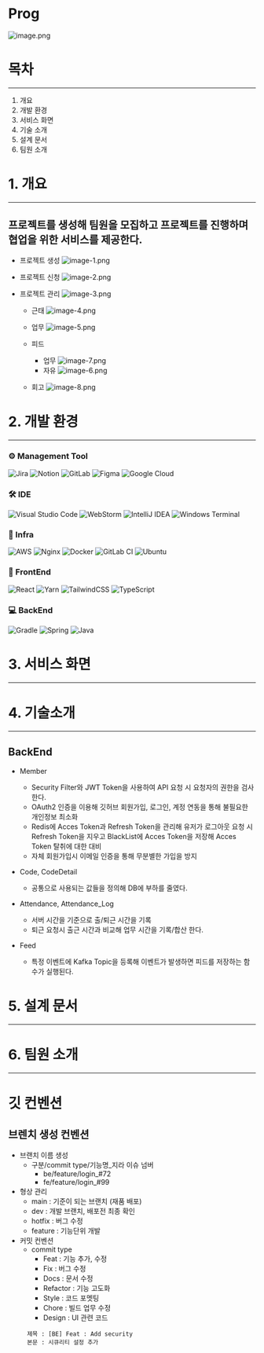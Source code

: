 # Prog


![image.png](./image.png)

# 목차
***

1. 개요
2. 개발 환경
3. 서비스 화면
5. 기술 소개
6. 설계 문서
7. 팀원 소개

# 1. 개요
***
## 프로젝트를 생성해 팀원을 모집하고 프로젝트를 진행하며 협업을 위한 서비스를 제공한다.
- 프로젝트 생성
![image-1.png](./image-1.png)

- 프로젝트 신청
![image-2.png](./image-2.png)

- 프로젝트 관리
![image-3.png](./image-3.png)

  - 근태
  ![image-4.png](./image-4.png)

  - 업무
  ![image-5.png](./image-5.png)

  - 피드
    - 업무
    ![image-7.png](./image-7.png)
    - 자유
    ![image-6.png](./image-6.png)

  - 회고
  ![image-8.png](./image-8.png)

# 2. 개발 환경
***

### ⚙ Management Tool
![Jira](https://img.shields.io/badge/jira-%230A0FFF.svg?style=for-the-badge&logo=jira&logoColor=white) ![Notion](https://img.shields.io/badge/Notion-%23000000.svg?style=for-the-badge&logo=notion&logoColor=white) ![GitLab](https://img.shields.io/badge/gitlab-%23181717.svg?style=for-the-badge&logo=gitlab&logoColor=white) ![Figma](https://img.shields.io/badge/figma-%23F24E1E.svg?style=for-the-badge&logo=figma&logoColor=white) ![Google Cloud](https://img.shields.io/badge/GoogleCloud-%234285F4.svg?style=for-the-badge&logo=google-cloud&logoColor=white) 

### 🛠 IDE
![Visual Studio Code](https://img.shields.io/badge/Visual%20Studio%20Code-0078d7.svg?style=for-the-badge&logo=visual-studio-code&logoColor=white) ![WebStorm](https://img.shields.io/badge/webstorm-143?style=for-the-badge&logo=webstorm&logoColor=white&color=black) ![IntelliJ IDEA](https://img.shields.io/badge/IntelliJIDEA-000000.svg?style=for-the-badge&logo=intellij-idea&logoColor=white) ![Windows Terminal](https://img.shields.io/badge/Windows%20Terminal-%234D4D4D.svg?style=for-the-badge&logo=windows-terminal&logoColor=white)

### 🧲 Infra
![AWS](https://img.shields.io/badge/AWS-%23FF9900.svg?style=for-the-badge&logo=amazon-aws&logoColor=white) ![Nginx](https://img.shields.io/badge/nginx-%23009639.svg?style=for-the-badge&logo=nginx&logoColor=white) ![Docker](https://img.shields.io/badge/docker-%230db7ed.svg?style=for-the-badge&logo=docker&logoColor=white) ![GitLab CI](https://img.shields.io/badge/gitlab%20ci-%23181717.svg?style=for-the-badge&logo=gitlab&logoColor=white) ![Ubuntu](https://img.shields.io/badge/Ubuntu-E95420?style=for-the-badge&logo=ubuntu&logoColor=white)

### 🎨 FrontEnd
![React](https://img.shields.io/badge/react-%2320232a.svg?style=for-the-badge&logo=react&logoColor=%2361DAFB) ![Yarn](https://img.shields.io/badge/yarn-%232C8EBB.svg?style=for-the-badge&logo=yarn&logoColor=white) ![TailwindCSS](https://img.shields.io/badge/tailwindcss-%2338B2AC.svg?style=for-the-badge&logo=tailwind-css&logoColor=white) ![TypeScript](https://img.shields.io/badge/typescript-%23007ACC.svg?style=for-the-badge&logo=typescript&logoColor=white) 

### 💻 BackEnd
![Gradle](https://img.shields.io/badge/Gradle-02303A.svg?style=for-the-badge&logo=Gradle&logoColor=white) ![Spring](https://img.shields.io/badge/spring-%236DB33F.svg?style=for-the-badge&logo=spring&logoColor=white) ![Java](https://img.shields.io/badge/java-%23ED8B00.svg?style=for-the-badge&logo=openjdk&logoColor=white) 

# 3. 서비스 화면
***

# 4. 기술소개
***

## BackEnd
- Member
  - Security Filter와 JWT Token을 사용하여 API 요청 시 요청자의 권한을 검사한다.
  - OAuth2 인증을 이용해 깃허브 회원가입, 로그인, 계정 연동을 통해 불필요한 개인정보 최소화
  - Redis에 Acces Token과 Refresh Token을 관리해 유저가 로그아웃 요청 시 Refresh Token을 지우고 BlackList에 Acces Token을 저장해 Acces Token 탈취에 대한 대비
  - 자체 회원가입시 이메일 인증을 통해 무분별한 가입을 방지

- Code, CodeDetail
  - 공통으로 사용되는 값들을 정의해 DB에 부하를 줄였다.

- Attendance, Attendance_Log
  - 서버 시간을 기준으로 출/퇴근 시간을 기록
  - 퇴근 요청시 출근 시간과 비교해 업무 시간을 기록/합산 한다.

- Feed
  - 특정 이벤트에 Kafka Topic을 등록해 이벤트가 발생하면 피드를 저장하는 함수가 실행된다.

# 5. 설계 문서
***

# 6. 팀원 소개
***

# 깃 컨벤션
## 브렌치 생성 컨벤션
- 브랜치 이름 생성 
  - 구분/commit type/기능명_지라 이슈 넘버 
    - be/feature/login_#72
    - fe/feature/login_#99
- 형상 관리
  - main : 기준이 되는 브랜치 (재품 배포)
  - dev : 개발 브랜치, 배포전 최종 확인
  - hotfix : 버그 수정
  - feature : 기능단위 개발
- 커밋 컨벤션
  - commit type
    - Feat : 기능 추가, 수정
    - Fix : 버그 수정
    - Docs : 문서 수정
    - Refactor : 기능 고도화
    - Style : 코드 포멧팅
    - Chore : 빌드 업무 수정
    - Design : UI 관련 코드
  ````
    제목 : [BE] Feat : Add security
    본문 : 시큐리티 설정 추가
    ````
